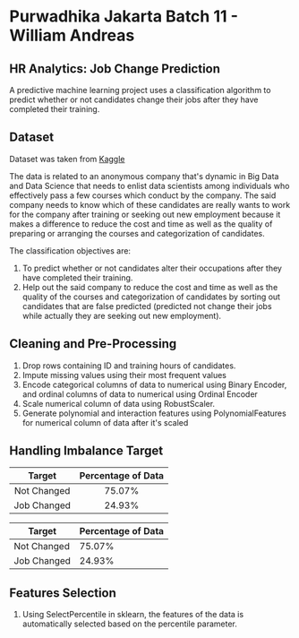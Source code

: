# Purwadhika Jakarta Batch 11 - William Andreas

## HR Analytics: Job Change Prediction

A predictive machine learning project uses a classification algorithm to predict whether or not candidates change their jobs after they have completed their training.

## Dataset

Dataset was taken from [Kaggle](https://www.kaggle.com/arashnic/hr-analytics-job-change-of-data-scientists)

The data is related to an anonymous company that's dynamic in Big Data and Data Science that needs to enlist data scientists among individuals who effectively pass a few courses which conduct by the company. The said company needs to know which of these candidates are really wants to work for the company after training or seeking out new employment because it makes a difference to reduce the cost and time as well as the quality of preparing or arranging the courses and categorization of candidates.

The classification objectives are:
1. To predict whether or not candidates alter their occupations after they have completed their training.
2. Help out the said company to reduce the cost and time as well as the quality of the courses and categorization of candidates by sorting out candidates that are false predicted (predicted not change their jobs while actually they are seeking out new employment).

## Cleaning and Pre-Processing

1. Drop rows containing ID and training hours of candidates.
2. Impute missing values using their most frequent values
3. Encode categorical columns of data to numerical using Binary Encoder, and ordinal columns of data to numerical using Ordinal Encoder
4. Scale numerical column of data using RobustScaler.
5. Generate polynomial and interaction features using PolynomialFeatures for numerical column of data after it's scaled

## Handling Imbalance Target

|  Target  | Percentage of Data |
|:-:|:-:|
| Not Changed | 75.07% |
| Job Changed | 24.93% |

Target | Percentage of Data
------------ | -------------
| Not Changed | 75.07% |
| Job Changed | 24.93% |

## Features Selection

1. Using SelectPercentile in sklearn, the features of the data is automatically selected based on the percentile parameter.

